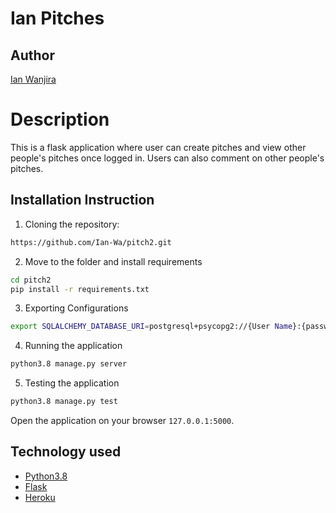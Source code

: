 # Ian Pitches
## Author
[Ian Wanjira]( https://github.com/Ian-Wa)

# Description
This is a flask application where user can create pitches and view other people's pitches once logged in. Users can also comment on other people's pitches.

## Installation Instruction
1. Cloning the repository:
  ```bash
  https://github.com/Ian-Wa/pitch2.git
  ```

2. Move to the folder and install requirements
  ```bash
  cd pitch2
  pip install -r requirements.txt
  ```
3. Exporting Configurations
  ```bash
  export SQLALCHEMY_DATABASE_URI=postgresql+psycopg2://{User Name}:{password}@localhost/{database name}
  ```
4. Running the application
  ```bash
  python3.8 manage.py server
  ```
5. Testing the application
  ```bash
  python3.8 manage.py test
  ```
Open the application on your browser `127.0.0.1:5000`.

## Technology used

* [Python3.8](https://www.python.org/)
* [Flask](http://flask.pocoo.org/)
* [Heroku](https://heroku.com)